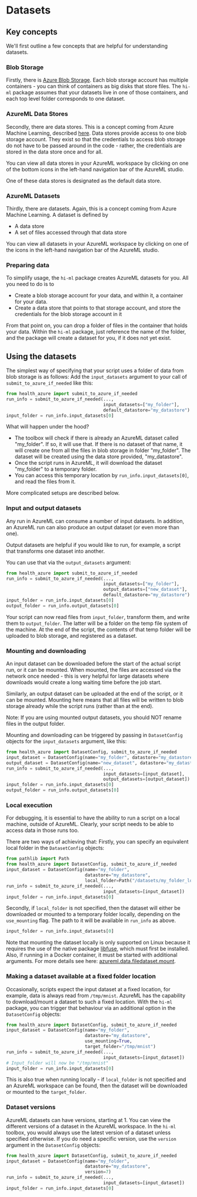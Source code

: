 # Datasets

## Key concepts
We'll first outline a few concepts that are helpful for understanding datasets.

### Blob Storage
Firstly, there is [Azure Blob Storage](https://docs.microsoft.com/en-us/azure/storage/blobs/storage-blobs-introduction).
Each blob storage account has multiple containers - you can think of containers as big disks that store files.
The `hi-ml` package assumes that your datasets live in one of those containers, and each top level folder corresponds
to one dataset.


### AzureML Data Stores
Secondly, there are data stores. This is a concept coming from Azure Machine Learning, described
[here](https://docs.microsoft.com/en-us/azure/machine-learning/how-to-access-data). Data stores provide access to
one blob storage account. They exist so that the credentials to access blob storage do not have to be passed around
in the code - rather, the credentials are stored in the data store once and for all.

You can view all data stores in your AzureML workspace by clicking on one of the bottom icons in the left-hand
navigation bar of the AzureML studio.

One of these data stores is designated as the default data store.

### AzureML Datasets

Thirdly, there are datasets. Again, this is a concept coming from Azure Machine Learning. A dataset is defined by
* A data store
* A set of files accessed through that data store

You can view all datasets in your AzureML workspace by clicking on one of the icons in the left-hand
navigation bar of the AzureML studio.

### Preparing data
To simplify usage, the `hi-ml` package creates AzureML datasets for you. All you need to do is to
* Create a blob storage account for your data, and within it, a container for your data.
* Create a data store that points to that storage account, and store the credentials for the blob storage account in it

From that point on, you can drop a folder of files in the container that holds your data. Within the `hi-ml` package,
just reference the name of the folder, and the package will create a dataset for you, if it does not yet exist.

## Using the datasets

The simplest way of specifying that your script uses a folder of data from blob storage is as follows: Add the
`input_datasets` argument to your call of `submit_to_azure_if_needed` like this:
```python
from health_azure import submit_to_azure_if_needed
run_info = submit_to_azure_if_needed(...,
                                     input_datasets=["my_folder"],
                                     default_datastore="my_datastore")
input_folder = run_info.input_datasets[0]
```
What will happen under the hood?
* The toolbox will check if there is already an AzureML dataset called "my_folder". If so, it will use that. If there
is no dataset of that name, it will create one from all the files in blob storage in folder "my_folder". The dataset
will be created using the data store provided, "my_datastore".
* Once the script runs in AzureML, it will download the dataset "my_folder" to a temporary folder.
* You can access this temporary location by `run_info.input_datasets[0]`, and read the files from it.

More complicated setups are described below.

### Input and output datasets

Any run in AzureML can consume a number of input datasets. In addition, an AzureML run can also produce an output
dataset (or even more than one).

Output datasets are helpful if you would like to run, for example, a script that transforms one dataset into another.

You can use that via the `output_datasets` argument:
```python
from health_azure import submit_to_azure_if_needed
run_info = submit_to_azure_if_needed(...,
                                     input_datasets=["my_folder"],
                                     output_datasets=["new_dataset"],
                                     default_datastore="my_datastore")
input_folder = run_info.input_datasets[0]
output_folder = run_info.output_datasets[0]
```
Your script can now read files from `input_folder`, transform them, and write them to `output_folder`. The latter
will be a folder on the temp file system of the machine. At the end of the script, the contents of that temp folder
will be uploaded to blob storage, and registered as a dataset.

### Mounting and downloading
An input dataset can be downloaded before the start of the actual script run, or it can be mounted. When mounted,
the files are accessed via the network once needed - this is very helpful for large datasets where downloads would
create a long waiting time before the job start.

Similarly, an output dataset can be uploaded at the end of the script, or it can be mounted. Mounting here means that
all files will be written to blob storage already while the script runs (rather than at the end).

Note: If you are using mounted output datasets, you should NOT rename files in the output folder.

Mounting and downloading can be triggered by passing in `DatasetConfig` objects for the `input_datasets` argument,
like this:

```python
from health_azure import DatasetConfig, submit_to_azure_if_needed
input_dataset = DatasetConfig(name="my_folder", datastore="my_datastore", use_mounting=True)
output_dataset = DatasetConfig(name="new_dataset", datastore="my_datastore", use_mounting=True)
run_info = submit_to_azure_if_needed(...,
                                     input_datasets=[input_dataset],
                                     output_datasets=[output_dataset])
input_folder = run_info.input_datasets[0]
output_folder = run_info.output_datasets[0]
```

### Local execution
For debugging, it is essential to have the ability to run a script on a local machine, outside of AzureML.
Clearly, your script needs to be able to access data in those runs too.

There are two ways of achieving that: Firstly, you can specify an equivalent local folder in the
`DatasetConfig` objects:
```python
from pathlib import Path
from health_azure import DatasetConfig, submit_to_azure_if_needed
input_dataset = DatasetConfig(name="my_folder",
                              datastore="my_datastore",
                              local_folder=Path("/datasets/my_folder_local"))
run_info = submit_to_azure_if_needed(...,
                                     input_datasets=[input_dataset])
input_folder = run_info.input_datasets[0]
```

Secondly, if `local_folder` is not specified, then the dataset will either be downloaded or mounted to a temporary folder locally, depending on the `use_mounting` flag. The path to it will be available in `run_info` as above.
```python
input_folder = run_info.input_datasets[0]
```

Note that mounting the dataset locally is only supported on Linux because it requires the use of the native package [libfuse](https://github.com/libfuse/libfuse/), which must first be installed. Also, if running in a Docker container, it must be started with additional arguments. For more details see here: [azureml.data.filedataset.mount](https://docs.microsoft.com/en-us/python/api/azureml-core/azureml.data.filedataset?view=azure-ml-py#mount-mount-point-none----kwargs-).

### Making a dataset available at a fixed folder location

Occasionally, scripts expect the input dataset at a fixed location, for example, data is always read from `/tmp/mnist`.
AzureML has the capability to download/mount a dataset to such a fixed location. With the `hi-ml` package, you can
trigger that behaviour via an additional option in the `DatasetConfig` objects:
```python
from health_azure import DatasetConfig, submit_to_azure_if_needed
input_dataset = DatasetConfig(name="my_folder",
                              datastore="my_datastore",
                              use_mounting=True,
                              target_folder="/tmp/mnist")
run_info = submit_to_azure_if_needed(...,
                                     input_datasets=[input_dataset])
# Input_folder will now be "/tmp/mnist"
input_folder = run_info.input_datasets[0]
```

This is also true when running locally - if `local_folder` is not specified and an AzureML workspace can be found, then the dataset will be downloaded or mounted to the `target_folder`.

### Dataset versions
AzureML datasets can have versions, starting at 1. You can view the different versions of a dataset in the AzureML
workspace. In the `hi-ml` toolbox, you would always use the latest version of a dataset unless specified otherwise.
If you do need a specific version, use the `version` argument in the `DatasetConfig` objects:
```python
from health_azure import DatasetConfig, submit_to_azure_if_needed
input_dataset = DatasetConfig(name="my_folder",
                              datastore="my_datastore",
                              version=7)
run_info = submit_to_azure_if_needed(...,
                                     input_datasets=[input_dataset])
input_folder = run_info.input_datasets[0]
```
